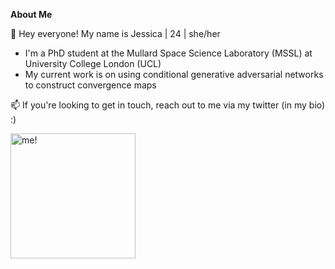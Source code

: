 <!---
JessWhitney/JessWhitney is a ✨ special ✨ repository because its `README.md` (this file) appears on your GitHub profile.
You can click the Preview link to take a look at your changes.
--->

**About Me**

👋 Hey everyone! My name is Jessica | 24 | she/her

* I'm a PhD student at the Mullard Space Science Laboratory (MSSL) at University College London (UCL)
* My current work is on using conditional generative adversarial networks to construct convergence maps


📫 If you're looking to get in touch, reach out to me via my twitter (in my bio) :)


<img src="https://user-images.githubusercontent.com/115358717/198260600-58a3e9a9-6459-4517-94a3-785a27352a85.jpg" alt="me!" width="200"/>
